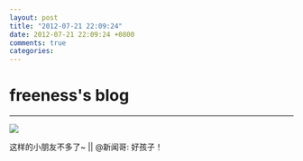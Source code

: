 ```yaml
---
layout: post
title: "2012-07-21 22:09:24"
date: 2012-07-21 22:09:24 +0800
comments: true
categories: 
---
```


# freeness's blog

----------

![](http://okqmqrbgo.bkt.clouddn.com/201207212209241.jpg)

>
这样的小朋友不多了~ || @新闻哥: 好孩子！